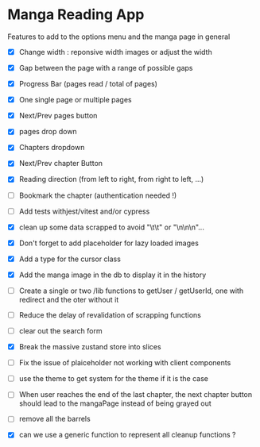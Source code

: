 # Manga Reading App 

  Features to add to the options menu and the manga page in general
  - [x] Change width : reponsive width images or adjust the width
  - [x] Gap between the page with a range of possible gaps
  - [x] Progress Bar (pages read / total of pages)
  - [x] One single page or multiple pages
  - [x] Next/Prev pages button
  - [x] pages drop down
  - [x] Chapters dropdown
  - [x] Next/Prev chapter Button
  - [x] Reading direction (from left to right, from right to left, ...)
  - [ ] Bookmark the chapter (authentication needed !)
  - [ ] Add tests withjest/vitest and/or cypress
  - [x] clean up some data scrapped to avoid "\t\t" or "\n\n\n"...
  - [x] Don't forget to add placeholder for lazy loaded images
  - [x] Add a type for the cursor class
  - [x] Add the manga image in the db to display it in the history
  - [ ] Create a single or two /lib functions to getUser / getUserId, one with redirect and the oter without it
  - [ ] Reduce the delay of revalidation of scrapping functions
  - [ ] clear out the search form
  - [x] Break the massive zustand store into slices
  - [ ] Fix the issue of plaiceholder not working with client components
  - [ ] use the theme to get system for the theme if it is the case
  - [ ] When user reaches the end of the last chapter, the next chapter button should lead to the mangaPage instead of being grayed out
  - [ ] remove all the barrels
  - [x] can we use a generic function to represent all cleanup functions ?

